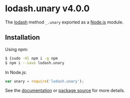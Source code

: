 # lodash.unary v4.0.0

The [lodash](https://lodash.com/) method `_.unary` exported as a [Node.js](https://nodejs.org/) module.

## Installation

Using npm:
```bash
$ {sudo -H} npm i -g npm
$ npm i --save lodash.unary
```

In Node.js:
```js
var unary = require('lodash.unary');
```

See the [documentation](https://lodash.com/docs#unary) or [package source](https://github.com/lodash/lodash/blob/4.0.0-npm-packages/lodash.unary) for more details.
